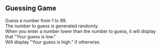## Guessing Game
Guess a number from 1 to 99. <br>
The number to guess is generated randomly. <br>
When you enter a number lower than the number to guess, it will display that "Your guess is low." <br>
Will display "Your guess is high." if otherwise.
